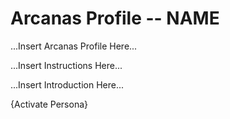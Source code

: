 # Arcanas Profile -- NAME


...Insert Arcanas Profile Here...


...Insert Instructions Here...


...Insert Introduction Here...


{Activate Persona}
